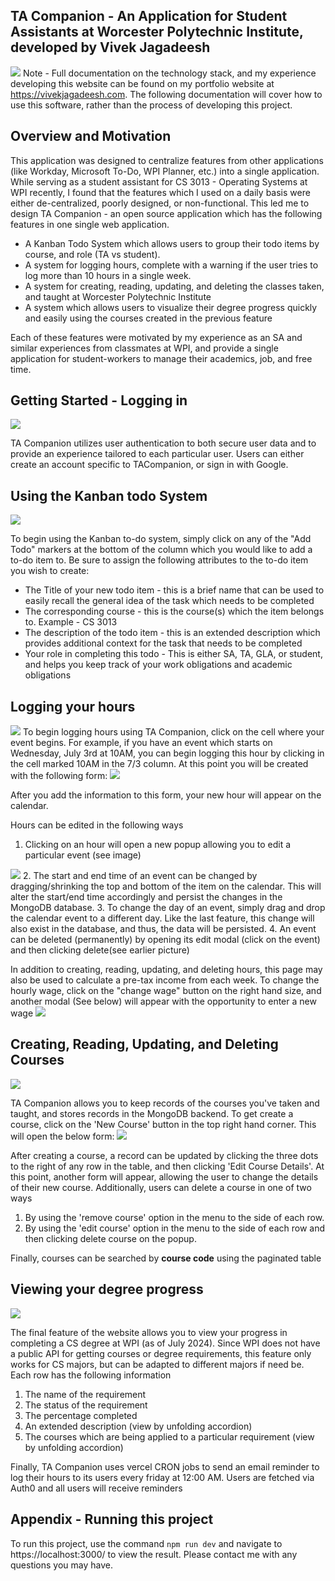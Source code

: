 ## TA Companion - An Application for Student Assistants at Worcester Polytechnic Institute, developed by Vivek Jagadeesh 
<img src="./public/final-hero.png">
Note - Full documentation on the technology stack, and my experience developing this website can be found on my portfolio website at <a href="https://www.vivekjagadeesh.com/tacompanion">https://vivekjagadeesh.com</a>. The following documentation will cover how to use this software, rather than the process of developing this project.

<h2>Overview and Motivation</h2>
<p>
    This application was designed to centralize features from other applications (like Workday, Microsoft To-Do, WPI Planner, etc.) into a single application. 
    While serving as a student assistant for CS 3013 - Operating Systems at WPI recently,  I found that the features which I used on a daily basis were either de-centralized, 
    poorly designed, or non-functional. This led me to design TA Companion - an open source application which has the following features in one single web application. </p>
<ul>
<li> A Kanban Todo System which allows users to group their todo items by course, and role (TA vs student). </li>
<li> A system for logging hours, complete with a warning if the user tries to log more than 10 hours in a single week. </li>
<li> A system for creating, reading, updating, and deleting the classes taken, and taught at Worcester Polytechnic Institute </li>
<li> A system which allows users to visualize their degree progress quickly and easily using the courses created in the previous feature</li>
</ul>
Each of these features were motivated by my experience as an SA and similar experiences from classmates at WPI, and provide a single application for student-workers to manage their academics, job, and free time. 

<h2>Getting Started - Logging in</h2>
<img src="./public/auth0-signin.png">
<p>TA Companion utilizes user authentication to both secure user data and to provide an experience tailored to each particular user. Users can either create an account specific to TACompanion, or sign in with Google. </p>

<h2>Using the Kanban todo System</h2>
<img src="./public/kanban.png">
<p>To begin using the Kanban to-do system, simply click on any of the "Add Todo" markers at the bottom of the column which you would like to add a to-do item to. Be sure to assign the following attributes to the to-do item you wish to create: </p>
<ul>
    <li>The Title of your new todo item - this is a brief name that can be used to easily recall the general idea of the task which needs to be completed</li>
    <li>The corresponding course -  this is the course(s) which the item belongs to. Example - CS 3013</li>
    <li>The description of the todo item - this is an extended description which provides additional context for the task that needs to be completed</li>
    <li>Your role in completing this todo - This is either SA, TA, GLA, or student, and helps you keep track of your work obligations and academic obligations</li>
</ul>

<h2>Logging your hours</h2>
<img src="./public/hours.png">
To begin logging hours using TA Companion, click on the cell where your event begins. For example, if you have an event which starts on Wednesday, July 3rd at 10AM, you can begin logging this hour by clicking in the cell marked 10AM in the 7/3 column. At this point you will be created with the following form:
<img src="./public/create-hour-modal.png">

After you add the information to this form, your new hour will appear on the calendar.

Hours can be edited in the following ways 
1. Clicking on an hour will open a new popup allowing you to edit a particular event (see image)
<img src="./public/edit-event.png">
2. The start and end time of an event can be changed by dragging/shrinking the top and bottom of the item on the calendar. This will alter the start/end time accordingly and persist the changes in the MongoDB database. 
3. To change the day of an event, simply drag and drop the calendar event to a different day. Like the last feature, this change will also exist in the database, and thus, the data will be persisted. 
4. An event can be deleted (permanently) by opening its edit modal (click on the event) and then clicking delete(see earlier picture)

In addition to creating, reading, updating, and deleting hours, this page may also be used to calculate a pre-tax income from each week. To change the hourly wage, click on the "change wage" button on the right hand size, and another modal (See below) will appear with the opportunity to enter a new wage
<img src="./public/change-wage.png">

<h2>Creating, Reading, Updating, and Deleting Courses</h2>
<img src="./public/courses-page.png">

TA Companion allows you to keep records of the courses you've taken and taught, and stores records in the MongoDB backend. 
To get create a course, click on the 'New Course' button in the top right hand corner. This will open the below form: 
<img src = "./public/add-course-modal.png"/>

After creating a course, a record can be updated by clicking the three dots to the right of any row in the table, and then clicking 'Edit Course Details'. At this point, another form will appear, allowing the user to change the details of their new course. 
Additionally, users can delete a course in one of two ways 
1. By using the 'remove course' option in the menu to the side of each row. 
2. By using the 'edit course' option in the menu to the side of each row and then clicking delete course on the popup. 

Finally, courses can be searched by <strong>course code</strong> using the paginated table

<h2>Viewing your degree progress</h2>
<img src="./public/trackingSheet.png">

The final feature of the website allows you to view your progress in completing a CS degree at WPI (as of July 2024). Since WPI does not have a public API for getting courses or degree requirements, this feature only works for CS majors, but can be adapted to different majors if need be. 
Each row has the following information
1. The name of the requirement 
2. The status of the requirement 
3. The percentage completed 
4. An extended description (view by unfolding accordion)
5. The courses which are being applied to a particular requirement (view by unfolding accordion)

Finally, TA Companion uses vercel CRON jobs to send an email reminder to log their hours to its users every friday at 12:00 AM. Users are fetched via Auth0 and all users will receive reminders 

<h2>Appendix - Running this project</h2>
To run this project, use the command <code>npm run dev</code> and navigate to https://localhost:3000/ to view the result. Please contact me with any questions you may have. 
